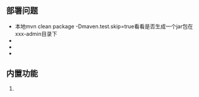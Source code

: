 ## 部署问题

* 本地mvn clean package -Dmaven.test.skip=true看看是否生成一个jar包在 xxx-admin目录下
*
*
*

## 内置功能

1. 

